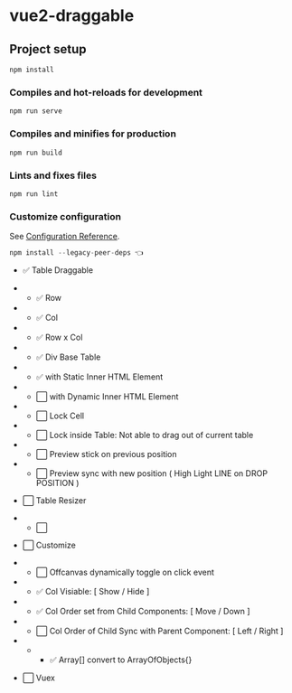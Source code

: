 # vue2-draggable

## Project setup
```
npm install
```

### Compiles and hot-reloads for development
```
npm run serve
```

### Compiles and minifies for production
```
npm run build
```

### Lints and fixes files
```
npm run lint
```

### Customize configuration
See [Configuration Reference](https://cli.vuejs.org/config/).



```js
npm install --legacy-peer-deps 👈
```

- :white_check_mark: Table Draggable 
- - :white_check_mark: Row
- - :white_check_mark: Col
- - :white_check_mark: Row x Col
- - :white_check_mark: Div Base Table
- - :white_check_mark: with Static Inner HTML Element
- - :white_large_square: with Dynamic Inner HTML Element
- - :white_large_square: Lock Cell
- - :white_large_square: Lock inside Table: Not able to drag out of current table
- - :white_large_square: Preview stick on previous position 
- - :white_large_square: Preview sync with new position ( High Light LINE on DROP POSITION )

- :white_large_square: Table Resizer
- - :white_large_square:


- :white_large_square: Customize
- - :white_large_square: Offcanvas dynamically toggle on click event
- - :white_check_mark: Col Visiable: [ Show / Hide ]
- - :white_check_mark: Col Order set from Child  Components: [ Move / Down ]
- - :white_large_square: Col Order of Child Sync with Parent Component: [ Left / Right ]
- - - :white_check_mark: Array[] convert to ArrayOfObjects{}


- :white_large_square: Vuex